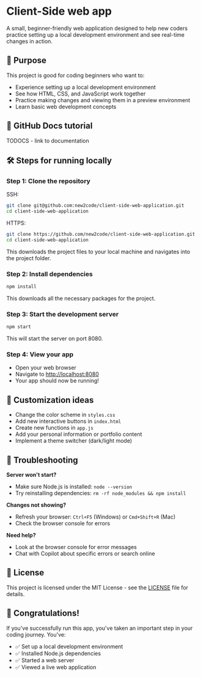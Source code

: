 # Client-Side web app

A small, beginner-friendly web application designed to help new coders practice setting up a local development environment and see real-time changes in action.

## 🎯 Purpose

This project is good for coding beginners who want to:
- Experience setting up a local development environment
- See how HTML, CSS, and JavaScript work together
- Practice making changes and viewing them in a preview environment
- Learn basic web development concepts

## 🚀 GitHub Docs tutorial

TODOCS - link to documentation

## 🛠 Steps for running locally

### Step 1: Clone the repository

SSH: 

```bash
git clone git@github.com:new2code/client-side-web-application.git
cd client-side-web-application
```

HTTPS: 

```bash
git clone https://github.com/new2code/client-side-web-application.git
cd client-side-web-application
```

This downloads the project files to your local machine and navigates into the project folder.

### Step 2: Install dependencies

```bash
npm install
```

This downloads all the necessary packages for the project.

### Step 3: Start the development server

```bash
npm start
```

This will start the server on port 8080.

### Step 4: View your app

- Open your web browser
- Navigate to [http://localhost:8080](http://localhost:8080)
- Your app should now be running!

## 🎨 Customization ideas

- Change the color scheme in `styles.css`
- Add new interactive buttons in `index.html`
- Create new functions in `app.js`
- Add your personal information or portfolio content
- Implement a theme switcher (dark/light mode)

## 🐛 Troubleshooting

**Server won't start?**
- Make sure Node.js is installed: `node --version`
- Try reinstalling dependencies: `rm -rf node_modules && npm install`

**Changes not showing?**
- Refresh your browser: `Ctrl+F5` (Windows) or `Cmd+Shift+R` (Mac)
- Check the browser console for errors

**Need help?**
- Look at the browser console for error messages
- Chat with Copilot about specific errors or search online

## 📄 License

This project is licensed under the MIT License - see the [LICENSE](LICENSE) file for details.

## 🎉 Congratulations!

If you've successfully run this app, you've taken an important step in your coding journey. You've:
- ✅ Set up a local development environment
- ✅ Installed Node.js dependencies
- ✅ Started a web server
- ✅ Viewed a live web application
